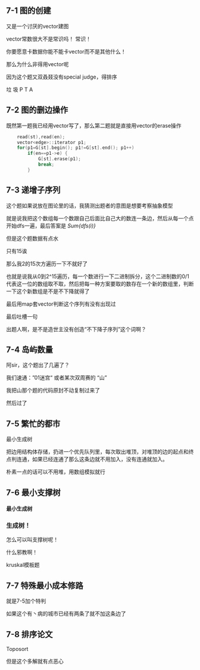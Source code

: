 ## 7-1 图的创建

又是一个讨厌的vector建图

vector常数很大不是常识吗！ 常识！

你要愿意卡数据你能不能卡vector而不是其他什么！

那么为什么非得用vector呢

因为这个题又双叒叕没有special judge，得排序

垃 圾 P T A



## 7-2 图的删边操作

既然第一题我已经用vector写了，那么第二题就是直接用vector的erase操作

```c++
   	read(st),read(en);
	vector<edge>::iterator p1;
    for(p1=G[st].begin(); p1!=G[st].end(); p1++) 
	    if(en==p1->e) {
        	G[st].erase(p1);
            break;
        }        
```



## 7-3 递增子序列

这个题如果说放在图论里的话，我猜测出题者的意图是想要考察抽象模型

就是说我把这个数组每一个数跟自己后面比自己大的数连一条边，然后从每一个点开始dfs一遍，最后答案是 *Sum{dfs(i)}* 

但是这个题数据有点水

只有15诶

那么我2的15次方遍历一下不就好了

也就是说我从0到2^15遍历，每一个数进行一下二进制拆分，这个二进制数的0/1代表这一位的数组取不取，然后把每一种方案要取的数存在一个新的数组里，判断一下这个新数组是不是不下降就得了

最后用map套vector判断这个序列有没有出现过

最后吐槽一句

出题人啊，是不是造世主没有创造“不下降子序列”这个词啊？



## 7-4 岛屿数量

阿sir，这个题出了几遍了？

我们速通：”01迷宫“  或者某次双周赛的 “山”

我把山那个题的代码原封不动复制过来了

然后过了



## 7-5 繁忙的都市

最小生成树

把边用结构体存储，扔进一个优先队列里，每次取出堆顶，对堆顶的边的起点和终点判连通，如果已经连通了那么这条边就不用加入，没有连通就加入。

朴素一点的话可以不用堆，用数组模拟就行



## 7-6 最小支撑树

#### 最小生成树

### 生成树！

怎么可以叫支撑树呢！

什么邪教啊！

kruskal模板题



## 7-7 特殊最小成本修路

就是7-5加个特判

如果这个有丶病的城市已经有两条了就不加这条边了



## 7-8 排序论文

Toposort

但是这个多解就有点恶心

